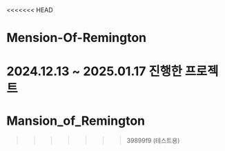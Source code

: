 <<<<<<< HEAD
# Mension-Of-Remington
2024.12.13 ~ 2025.01.17 진행한 프로젝트
=======
# Mansion_of_Remington
>>>>>>> 39899f9 (테스트용)
